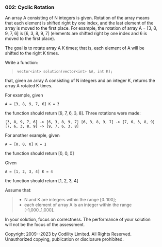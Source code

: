 ### 002: Cyclic Rotation

An array A consisting of N integers is given. Rotation of the array means that each element is shifted right by one index, and the last element of the array is moved to the first place. For example, the rotation of array A = [3, 8, 9, 7, 6] is [6, 3, 8, 9, 7] (elements are shifted right by one index and 6 is moved to the first place).

The goal is to rotate array A K times; that is, each element of A will be shifted to the right K times.

Write a function:

> `vector<int> solution(vector<int> &A, int K);`

that, given an array A consisting of N integers and an integer K, returns the array A rotated K times.

For example, given

`A = [3, 8, 9, 7, 6] K = 3`

the function should return [9, 7, 6, 3, 8]. Three rotations were made:

`[3, 8, 9, 7, 6] -> [6, 3, 8, 9, 7] [6, 3, 8, 9, 7] -> [7, 6, 3, 8, 9] [7, 6, 3, 8, 9] -> [9, 7, 6, 3, 8]`

For another example, given

`A = [0, 0, 0] K = 1`

the function should return [0, 0, 0]

Given

`A = [1, 2, 3, 4] K = 4`

the function should return [1, 2, 3, 4]

Assume that:

> -   N and K are integers within the range [0..100];
> -   each element of array A is an integer within the range [-1,000..1,000].

In your solution, focus on correctness. The performance of your solution will not be the focus of the assessment.

Copyright 2009--2023 by Codility Limited. All Rights Reserved. Unauthorized copying, publication or disclosure prohibited.